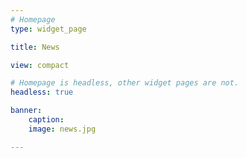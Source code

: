 ```yaml
---
# Homepage
type: widget_page

title: News

view: compact

# Homepage is headless, other widget pages are not.
headless: true

banner:
    caption:
    image: news.jpg

---
```

